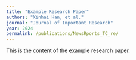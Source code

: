 ```yaml
---
title: "Example Research Paper"
authors: "Xinhai Han, et al."
journal: "Journal of Important Research"
year: 2024
permalink: /publications/NewsRports_TC_re/
---
```

This is the content of the example research paper.

